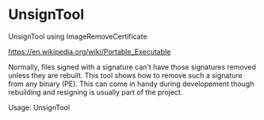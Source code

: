# UnsignTool
UnsignTool using ImageRemoveCertificate

https://en.wikipedia.org/wiki/Portable_Executable

Normally, files signed with a signature can't have those signatures removed unless they are rebuilt.  This tool shows how to remove such a signature from any binary (PE).  This can come in handy during developement though rebuilding and resigning is usually part of the project.  

Usage: UnsignTool <filename to unsign>
